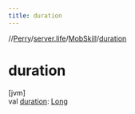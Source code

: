 ```yaml
---
title: duration
---
```

//[Perry](../../../index.html)/[server.life](../index.html)/[MobSkill](index.html)/[duration](duration.html)



# duration



[jvm]\
val [duration](duration.html): [Long](https://kotlinlang.org/api/latest/jvm/stdlib/kotlin/-long/index.html)




